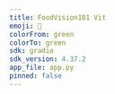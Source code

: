 ```yaml
---
title: FoodVision101 Vit
emoji: 🌮
colorFrom: green
colorTo: green
sdk: gradio
sdk_version: 4.37.2
app_file: app.py
pinned: false
---
```

